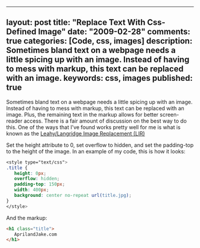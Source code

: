 
---
layout: post
title: "Replace Text With Css-Defined Image"
date: "2009-02-28"
comments: true
categories: [Code, css, images]
description: Sometimes bland text on a webpage needs a little spicing up with an image.  Instead of having to mess with markup, this text can be replaced with an image. 
keywords: css, images
published: true
---

Sometimes bland text on a webpage needs a little spicing up with an image.  Instead of having to mess with markup, this text can be replaced with an image.  Plus, the remaining text in the markup allows for better screen-reader access.  There is a fair amount of discussion on the best way to do this.  One of the ways that I've found works pretty well for me is what is known as the <a href="http://stopdesign.com/archive/2003/03/07/replace-text.html#notes">Leahy/Langridge Image Replacement (LIR)</a>
<!--more-->

Set the height attribute to 0, set overflow to hidden, and set the padding-top to the height of the image.  In an example of my code, this is how it looks:

```css
<style type="text/css">
.title {
   height: 0px;
   overflow: hidden;
   padding-top: 150px;
   width: 400px;
   background: center no-repeat url(title.jpg);
}
</style>
```

And the markup:

```html
<h1 class="title">
   AprilandJake.com
</h1>
```
  
